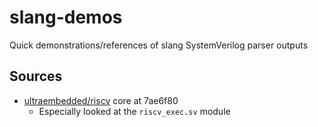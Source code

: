 # slang-demos
Quick demonstrations/references of slang SystemVerilog parser outputs

## Sources

* [ultraembedded/riscv](https://github.com/ultraembedded/riscv) core at 7ae6f80
    * Especially looked at the `riscv_exec.sv` module
